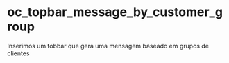 # oc_topbar_message_by_customer_group
 Inserimos um tobbar que gera uma mensagem baseado em grupos de clientes
